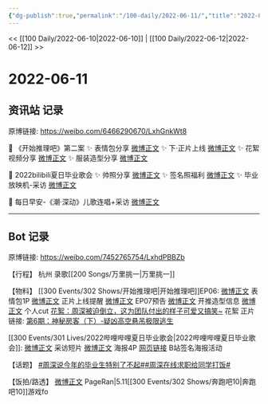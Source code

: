 ```yaml
---
{"dg-publish":true,"permalink":"/100-daily/2022-06-11/","title":"2022-06-11"}
---
```



<< [[100 Daily/2022-06-10\|2022-06-10]] | [[100 Daily/2022-06-12\|2022-06-12]] >>

# 2022-06-11

## 资讯站 记录

原博链接: https://weibo.com/6466290670/LxhGnkWt8

💫 《开始推理吧》第二案
✨ 表情包分享 [微博正文](https://m.weibo.cn/6466290670/4779160767829029)
✨ 下·正片上线 [微博正文](https://m.weibo.cn/6466290670/4779233677672658)
✨ 花絮视频分享 [微博正文](https://m.weibo.cn/6466290670/4779324207797343)
✨ 服装造型分享 [微博正文](https://m.weibo.cn/6466290670/4779266326397969)

💫 2022bilibili夏日毕业歌会
✨ 帅照分享 [微博正文](https://m.weibo.cn/6466290670/4779217067707206)
✨ 签名照福利 [微博正文](https://m.weibo.cn/6466290670/4779219832537177)
✨ 毕业放映机-采访 [微博正文](https://m.weibo.cn/6466290670/4779213520115054)

💫 每日早安-《潮·深动》儿歌连唱+采访
[微博正文](https://m.weibo.cn/6466290670/4779090437736469)

---
## Bot 记录

原博链接: https://weibo.com/7452765754/LxhdPBBZb

【行程】
杭州 录歌[[200 Songs/万里挑一\|万里挑一]]

【物料】
[[300 Events/302 Shows/开始推理吧\|开始推理吧]]EP06:
[微博正文](https://m.weibo.cn/2162247381/4779158338539852) 表情包1P
[微博正文](https://m.weibo.cn/2162247381/4779229512205051) 正片上线提醒
[微博正文](https://m.weibo.cn/2162247381/4779245576653745) EP07预告
[微博正文](https://m.weibo.cn/7710473200/4779253620546165) 开推造型信息
[微博正文](https://m.weibo.cn/1371117067/4779260202192030) 个人cut
[花絮：周深被迫倒立，这为团队付出的样子可爱又搞笑~](https://weibo.cn/sinaurl?u=http%3A%2F%2Fm.v.qq.com%2Fplay.html%3Fcid%3Dmzc00200ls9qbfs%26vid%3Dq00431if0yp%26url_from%3Dshare%26second_share%3D0%26share_from%3Dsina%26pgid%3Dpage_detail%26mod_id%3Dmod_toolbar_new) 花絮
正片链接:
[第6期：神秘房客（下）-疑凶高空悬吊极限逃生](https://weibo.cn/sinaurl?u=http%3A%2F%2Fv.qq.com%2Fx%2Fcover%2Fmzc00200ls9qbfs%2Fw0043w1lalg.html)

[[300 Events/301 Lives/2022哔哩哔哩夏日毕业歌会\|2022哔哩哔哩夏日毕业歌会]]:
[微博正文](https://m.weibo.cn/6744306402/4779211199615954) 采访短片
[微博正文](https://m.weibo.cn/6744306402/4779213691553424) 海报4P
[网页链接](https://weibo.cn/sinaurl?u=https%3A%2F%2Fb23.tv%2Fh7rvBJ1) B站签名海报活动

【话题】
[#周深说今年的毕业生特别了不起#](https://s.weibo.com/weibo?q=%23%E5%91%A8%E6%B7%B1%E8%AF%B4%E4%BB%8A%E5%B9%B4%E7%9A%84%E6%AF%95%E4%B8%9A%E7%94%9F%E7%89%B9%E5%88%AB%E4%BA%86%E4%B8%8D%E8%B5%B7%23)[#周深在线求职给同学打饭#](https://s.weibo.com/weibo?q=%23%E5%91%A8%E6%B7%B1%E5%9C%A8%E7%BA%BF%E6%B1%82%E8%81%8C%E7%BB%99%E5%90%8C%E5%AD%A6%E6%89%93%E9%A5%AD%23)

【饭拍/路透】
[微博正文](https://m.weibo.cn/7633014126/4779160482615087) PageRan|5.11[[300 Events/302 Shows/奔跑吧10\|奔跑吧10]]游戏fo
